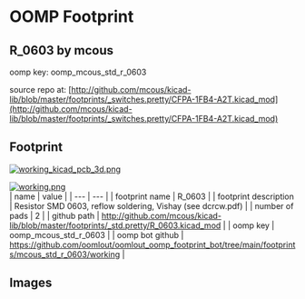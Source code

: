 # OOMP Footprint  
## R_0603  by mcous  
  
oomp key: oomp_mcous_std_r_0603  
  
source repo at: [http://github.com/mcous/kicad-lib/blob/master/footprints/_switches.pretty/CFPA-1FB4-A2T.kicad_mod](http://github.com/mcous/kicad-lib/blob/master/footprints/_switches.pretty/CFPA-1FB4-A2T.kicad_mod)  
## Footprint  
  
[![working_kicad_pcb_3d.png](working_kicad_pcb_3d_600.png)](working_kicad_pcb_3d.png)  
  
[![working.png](working_600.png)](working.png)  
| name | value | 
| --- | --- | 
| footprint name | R_0603 | 
| footprint description | Resistor SMD 0603, reflow soldering, Vishay (see dcrcw.pdf) | 
| number of pads | 2 | 
| github path | http://github.com/mcous/kicad-lib/blob/master/footprints/_std.pretty/R_0603.kicad_mod | 
| oomp key | oomp_mcous_std_r_0603 | 
| oomp bot github | https://github.com/oomlout/oomlout_oomp_footprint_bot/tree/main/footprints/mcous_std_r_0603/working | 
## Images  
